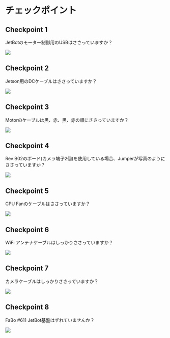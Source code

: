 # チェックポイント

## Checkpoint 1

JetBotのモーター制御用のUSBはささっていますか？

![](./img/motor.jpg)

## Checkpoint 2

Jetson用のDCケーブルはささっていますか？

![](./img/jetson.jpg)

## Checkpoint 3

Motorのケーブルは黒、赤、黒、赤の順にささっていますか？

![](./img/cable.jpg)

## Checkpoint 4 

Rev B02のボード(カメラ端子2個)を使用している場合、Jumperが写真のようにささっていますか？

![](./img/jumper.jpg)

## Checkpoint 5

CPU Fanのケーブルはささっていますか？　

![](./img/cpu.jpg)

## Checkpoint 6

WiFi アンテナケーブルはしっかりささっていますか？

![](./img/wifi_cable.jpg)

## Checkpoint 7

カメラケーブルはしっかりささっていますか？

![](./img/camera_cable.jpg)

## Checkpoint 8

FaBo #611 JetBot基盤はずれていませんか？

![](./img/gpio.jpg)

